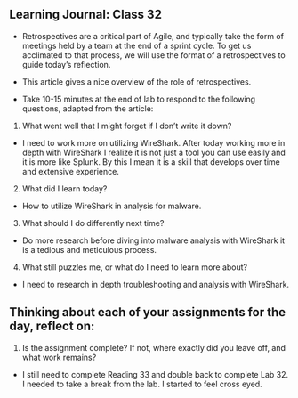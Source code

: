 ## Learning Journal: Class 32

- Retrospectives are a critical part of Agile, and typically take the form of meetings held by a team at the end of a sprint cycle. To get us acclimated to that process, we will use the format of a retrospectives to guide today’s reflection.

- This article gives a nice overview of the role of retrospectives.

- Take 10-15 minutes at the end of lab to respond to the following questions, adapted from the article:

1. What went well that I might forget if I don’t write it down?

- I need to work more on utilizing WireShark. After today working more in depth with WireShark I realize it is not just a tool you can use easily and it is more like Splunk. By this I mean it is a skill that develops over time and extensive experience.

2. What did I learn today?

- How to utilize WireShark in analysis for malware.

3. What should I do differently next time?

- Do more research before diving into malware analysis with WireShark it is a tedious and meticulous process.

4. What still puzzles me, or what do I need to learn more about?

- I need to research in depth troubleshooting and analysis with WireShark.

## Thinking about each of your assignments for the day, reflect on:

1. Is the assignment complete? If not, where exactly did you leave off, and what work remains?

- I still need to complete Reading 33 and double back to complete Lab 32. I needed to take a break from the lab. I started to feel cross eyed.
